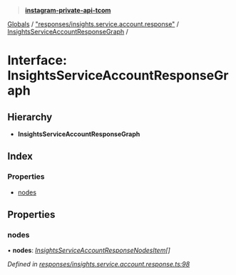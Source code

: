 > **[instagram-private-api-tcom](../README.md)**

[Globals](../README.md) / ["responses/insights.service.account.response"](../modules/_responses_insights_service_account_response_.md) / [InsightsServiceAccountResponseGraph](_responses_insights_service_account_response_.insightsserviceaccountresponsegraph.md) /

# Interface: InsightsServiceAccountResponseGraph

## Hierarchy

* **InsightsServiceAccountResponseGraph**

## Index

### Properties

* [nodes](_responses_insights_service_account_response_.insightsserviceaccountresponsegraph.md#nodes)

## Properties

###  nodes

• **nodes**: *[InsightsServiceAccountResponseNodesItem](_responses_insights_service_account_response_.insightsserviceaccountresponsenodesitem.md)[]*

*Defined in [responses/insights.service.account.response.ts:98](https://github.com/cuonglnhust/instagram-private-api-tcom/blob/3e16058/src/responses/insights.service.account.response.ts#L98)*